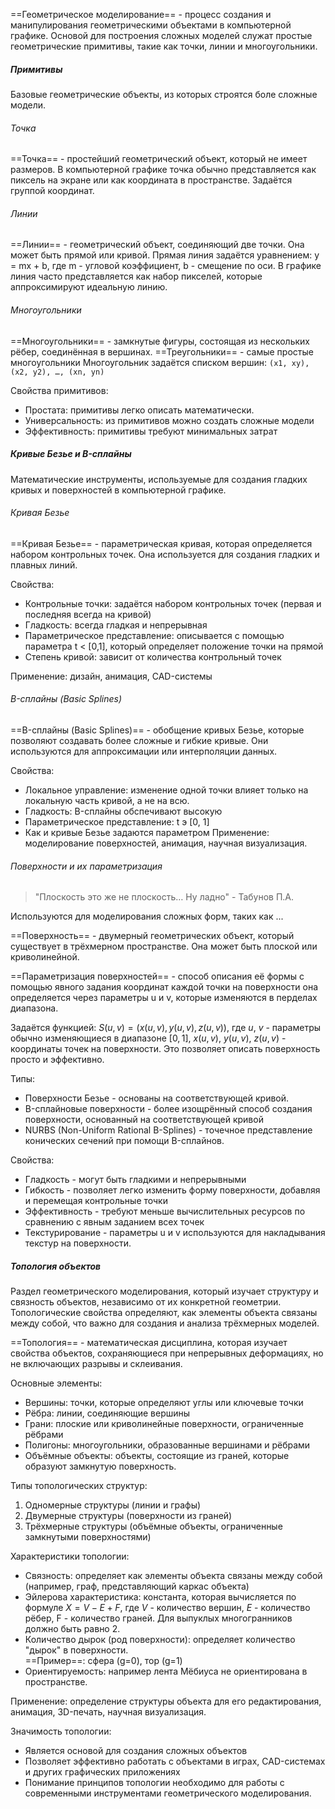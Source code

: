 ==Геометрическое моделирование== - процесс создания и манипулирования геометрическими объектами в компьютерной графике. Основой для построения сложных моделей служат простые геометрические примитивы, такие как точки, линии и многоугольники.

##### Примитивы
Базовые геометрические объекты, из которых строятся боле сложные модели.
###### Точка
==Точка== - простейший геометрический объект, который не имеет размеров. В компьютерной графике точка обычно представляется как пиксель на экране или как координата в пространстве. Задаётся группой координат.
###### Линии
==Линии== - геометрический объект, соединяющий две точки. Она может быть прямой или кривой.
Прямая линия задаётся уравнением: y = mx + b, где m - угловой коэффициент, b - смещение по оси.
В графике линия часто представляется как набор пикселей, которые аппроксимируют идеальную линию.
###### Многоугольники
==Многоугольники== - замкнутые фигуры, состоящая из нескольких рёбер, соединённая в вершинах.
==Треугольники== - самые простые многоугольники
Многоугольник задаётся списком вершин: `(x1, xy), (x2, y2), …, (xn, yn)`

Свойства примитивов:
- Простата: примитивы легко описать математически.
- Универсальность: из примитивов можно создать сложные модели
- Эффективность: примитивы требуют минимальных затрат

##### Кривые Безье и B-сплайны
Математические инструменты, используемые для создания гладких кривых и поверхностей в компьютерной графике.

###### Кривая Безье
==Кривая Безье== - параметрическая кривая, которая определяется набором контрольных точек. Она используется для создания гладких и плавных линий.

Свойства:
- Контрольные точки: задаётся набором контрольных точек (первая и последняя всегда на кривой)
- Гладкость: всегда гладкая и непрерывная
- Параметрическое представление: описывается с помощью параметра t < [0,1], который определяет положение точки на прямой
- Степень кривой: зависит от количества контрольный точек

Применение: дизайн, анимация, CAD-системы

###### B-сплайны (Basic Splines)
==B-сплайны (Basic Splines)== - обобщение кривых Безье, которые позволяют создавать более сложные и гибкие кривые. Они используются для аппроксимации или интерполяции данных.

Свойства:
- Локальное управление: изменение одной точки влияет только на локальную часть кривой, а не на всю.
- Гладкость: B-сплайны обспечивают высокую
- Параметрическое представление: t э [0, 1]
- Как и кривые Безье задаются параметром
Применение: моделирование поверхностей, анимация, научная визуализация.

###### Поверхности и их параметризация  

>"Плоскость это же не плоскость… Ну ладно" - Табунов П.А.

Используются для моделирования сложных форм, таких как ...

==Поверхность== - двумерный геометрических объект, который существует в трёхмерном пространстве. Она может быть плоской или криволинейной.

==Параметризация поверхностей== - способ описания её формы с помощью явного задания координат каждой точки на поверхности она определяется через параметры u и v, которые изменяются в перделах диапазона.

Задаётся функцией: $S(u, v) = (x(u, v), y(u, v), z(u, v))$, где $u$, $v$ - параметры обычно изменяющиеся в диапазоне $[0, 1]$, $x(u, v)$, $y(u, v)$, $z(u, v)$ - координаты точек на поверхности. Это позволяет описать поверхность просто и эффективно.

Типы:
- Поверхности Безье - основаны на соответствующей кривой.
- B-сплайновые поверхности - более изощрённый способ создания поверхности, основанный на соответствующей кривой
- NURBS (Non-Uniform Rational B-Splines) - точечное представление конических сечений при помощи B-сплайнов.

Свойства:
- Гладкость - могут быть гладкими и непрерывными
- Гибкость - позволяет легко изменить форму поверхности, добавляя и перемещая контрольные точки
- Эффективность - требуют меньше вычислительных ресурсов по сравнению с явным заданием всех точек
- Текстурирование - параметры u и v используются для накладывания текстур на поверхности.

##### Топология объектов  
Раздел геометрического моделирования, который изучает структуру и связность объектов, независимо от их конкретной геометрии. Топологические свойства определяют, как элементы объекта связаны между собой, что важно для создания и анализа трёхмерных моделей.  

==Топология== - математическая дисциплина, которая изучает свойства объектов, сохраняющиеся при непрерывных деформациях, но не включающих разрывы и склеивания.  

Основные элементы:
- Вершины: точки, которые определяют углы или ключевые точки
- Рёбра: линии, соединяющие вершины
- Грани: плоские или криволинейные поверхности, ограниченные рёбрами
- Полигоны: многоугольники, образованные вершинами и рёбрами
- Объёмные объекты: объекты, состоящие из граней, которые образуют замкнутую поверхность.

Типы топологических структур:
1. Одномерные структуры (линии и графы)
2. Двумерные структуры (поверхности из граней)
3. Трёхмерные структуры (объёмные объекты, ограниченные замкнутыми поверхностями)

Характеристики топологии:
- Связность: определяет как элементы объекта связаны между собой (например, граф, представляющий каркас объекта)
- Эйлерова характеристика: константа, которая вычисляется по формуле $X = V - E + F$, где $V$ - количество вершин, $E$ - количество рёбер, F - количество граней. Для выпуклых многогранников должно быть равно 2.
- Количество дырок (род поверхности): определяет количество "дырок" в поверхности.  
  ==Пример==: сфера (g=0), тор (g=1)
- Ориентируемость: например лента Мёбиуса не ориентирована в пространстве.

Применение: определение структуры объекта для его редактирования, анимация, 3D-печать, научная визуализация.

Значимость топологии:
- Является основой для создания сложных объектов
- Позволяет эффективно работать с объектами в играх, CAD-системах и других графических приложениях
- Понимание принципов топологии необходимо для работы с современными инструментами геометрического моделирования.